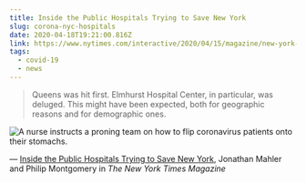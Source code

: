 ```yaml
---
title: Inside the Public Hospitals Trying to Save New York
slug: corona-nyc-hospitals
date: 2020-04-18T19:21:00.816Z
link: https://www.nytimes.com/interactive/2020/04/15/magazine/new-york-hospitals.html
tags:
  - covid-19
  - news
---
```


>  Queens was hit first. Elmhurst Hospital Center, in particular, was deluged. This might have been expected, both for geographic reasons and for demographic ones.

![A nurse instructs a proning team on how to flip coronavirus patients onto their stomachs.](https://static01.nyt.com/images/2020/04/19/magazine/19mag-nychospitals-bellevue-03/19mag-nychospitals-bellevue-03-superJumbo-v2.jpg)

&mdash; [Inside the Public Hospitals Trying to Save New York](https://www.nytimes.com/interactive/2020/04/15/magazine/new-york-hospitals.html), Jonathan Mahler and Philip Montgomery in _The New York Times Magazine_
